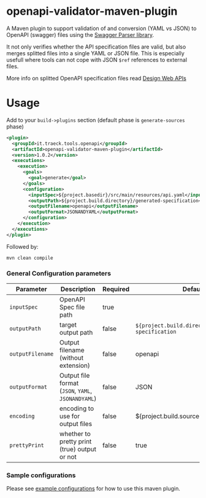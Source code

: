 openapi-validator-maven-plugin
============================

A Maven plugin to support validation of and conversion (YAML vs JSON) to OpenAPI (swagger) files  using the [Swagger Parser library](https://github.com/swagger-api/swagger-parser).

It not only verifies whether the API specification files are valid, but also merges splitted files into a single YAML or JSON file. This is especially usefull where tools can not cope with JSON `$ref` references to external files.

More info on splitted OpenAPI specification files read [Design Web APIs](https://apihandyman.io/writing-openapi-swagger-specification-tutorial-part-8-splitting-specification-file/)

Usage
============================

Add to your `build->plugins` section (default phase is `generate-sources` phase)
```xml
<plugin>
  <groupId>it.traeck.tools.openapi</groupId>
  <artifactId>openapi-validator-maven-plugin</artifactId>
  <version>1.0.2</version>
  <executions>
    <execution>
      <goals>
        <goal>generate</goal>
      </goals>
      <configuration>
        <inputSpec>${project.basedir}/src/main/resources/api.yaml</inputSpec>
        <outputPath>${project.build.directory}/generated-specification</outputPath>
        <outputFilename>openapi</outputFilename>
        <outputFormat>JSONANDYAML</outputFormat>
      </configuration>
    </execution>
  </executions>
</plugin>
```

Followed by:

```
mvn clean compile
```

### General Configuration parameters

Parameter | Description | Required | Default
----------|-------------|----------|---------
`inputSpec` | OpenAPI Spec file path | true |
`outputPath` | target output path | false | `${project.build.directory}/generated-specification`
`outputFilename` | Output filename (without extension) | false | openapi
`outputFormat` | Output file format (`JSON`, `YAML`, `JSONANDYAML`) | false | JSON
`encoding` | encoding to use for output files | false | ${project.build.sourceEncoding}
`prettyPrint` | whether to pretty print (true) output or not | false | true

### Sample configurations

Please see [example configurations](examples) for how to use this maven plugin.
